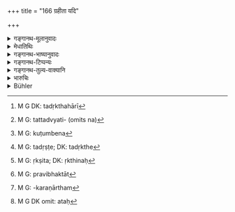 +++
title = "166 ग्रहीता यदि"

+++

<details><summary>गङ्गानथ-मूलानुवादः</summary>

When the borrower is lost, and the expenditure was incurred by the family, the debt is to be paid by the relatives out of their own property, even though these may have been separated.—(166)
</details>

<details><summary>मेधातिथिः</summary>

उक्तं येन गृहीतम् ऋणं तेन प्रतिदातव्यम् । तदभावे पुत्रपौत्रैस् तदभावे तदृक्थग्राहिणा[^४८८] । न तद्व्यतिरेकेनान्यस्य[^४८९] दानं प्राप्तम् इष्यते । अत्रे क्वचिद् विषये तदर्थम् इदम् उच्यते । येन गृहीतं धनं स चेन् **नष्टो** मृतो देशान्तरं गतो वा — **कुटुम्बे**[^४९०]** च कृतो व्ययः** — **दातव्यं बान्ध्वैस् तद्** भ्रातृतत्पुत्रपितृव्यादिभिः **प्रविभक्तैर्** विभक्तधनैर् अपि **स्वतः** स्वध्नाद् इत्य् अर्थः । यावद् भ्रातरः सह वसन्ति तेषां यद् ऋणम् उपजातं तद् गृहमध्याद् एव दीयते । तच्छिष्टे[^४९१] ऽस्य विभागः । यथोक्तम् ।


[^४९१]:
     M G: tadṛṣṭe; DK: tadṛkthe


[^४९०]:
     M G: kuṭumbena


[^४८९]:
     M G: tattadvyati- (omits na)


[^४८८]:
     M G DK: tadṛkthahārī

- पितृव्येणाविभक्तेन भ्रात्रा वा यद् ऋणं कृतम् ।

- मात्रा वा यत् कुटुम्बार्थं दद्युस् तत् सर्वम् ऋक्थतः[^४९२] ॥ इति ।


[^४९२]:
     M G: ṛkṣita; DK: ṛkthinaḥ

अविभक्तानाम् अन्यतमेन यत् कुटुम्बार्थम् ऋणं कृतं तद् भ्रातृपितृव्यतत्पुत्रादयः सर्वे दद्युर् न त्व् अकुटुम्बार्थम् इत्य् अर्थः । अविभक्तग्रहणात् तेषाम् एव तथाविधम् ऋणं संभवेत् प्रायः । न हि प्रविभक्ताः[^४९३] परकीयकुटुम्बभरणार्थम्[^४९४] ऋणं गृह्णन्तो दृश्यन्ते । अतः[^४९५] **प्रविभक्तैर् अपीत्य्** आह ¦ **अपि**शब्दाद् अविभक्तैश् च । यदि कश्चिद् भ्रातॄणां विभक्तानां स्वकुटुम्बभरणम् अकृत्वा प्रवसेद् इतरश् च महासत्वतया तदीयं कुटुम्भं बिभृयात्, तत्र विभकेनापि भ्रात्रा पितृव्येण वा यद् ऋणं कृतं तद् इतरो दद्याद् एव देशान्तरागतः ॥ ८.१६६ ॥


[^४९५]:
     M G DK omit: ataḥ


[^४९४]:
     M G: -karaṇārtham


[^४९३]:
     M G: pravibhaktāt
</details>

<details><summary>गङ्गानथ-भाष्यानुवादः</summary>

It has been declared that the debt is to be repaid by the man by whom it was contracted, and in his absence by his son or grandson, and in the absence of those hitter, by any one who inherits his property; and from this it would seem that no one else was liable in any circumstances. It is in view of this that the author adds the present verse.

If the man who contracted the debt is ‘*lost*’—*i.e*., dead or gone abroad, ‘*and the* *expenditure was incurred by the family*,’—then that debt ‘*is to be paid by bis relatives*’; *i.e*., by his brother or nephew or uncle, *etc*.,—‘*even though these may have been separated*’—*i.e*., had divided their property;—‘*svataḥ*,’ *i.e., out of their own property*.

The debt that has been contracted by one among several brothers 1ms to be repaid out of the common household, specially if there has been no division among them. To this end we have the declaration -¹ The debt that has been contracted by an unseparated uncle or brother, or by the mother, for the sake of the family, all this is to be paid out of the common property, so that from among the undivided members of a family, if any one has contracted a debt for the sake of the family, it should be paid by all other members,—brother, uncle, nephew or cousin; but not so, if the debt contracted was not for the use of the family.’ The term ‘unseparated’ implies that debt for the use of the whole family is generally contracted only by such persons; for people who have become separated are never found to be contracting debts for the maintenance of families other than their own.

‘*Even though these may hare been separated*’;—the term ‘even’ implies that it has to be paid of course by those who are *not separated*. If it so happens that from among separated brothers, one goes abroad, without making any provision for his family, and another, being of a magnanimous temperament, takes upon himself the burden of maintaining his family during his absence—then the absentee should, on his return, repay any debts that his separated brother or uncle may have contracted on behalf of his family.—(166)
</details>

<details><summary>गङ्गानथ-टिप्पन्यः</summary>

This verse is quoted in *Vivādaratnākara* (p. 53), which adds the term
‘*svataḥ*’, which means ‘out of their own property’, and implies that in
a case where even among divided co-sharers, if one has contracted a debt
for the purpose of the maintenance of all co-sharers, and he, for some
reason or other, such as death and so forth, is unable to repay it—then
the debt should be paid by all the other co-sharers.

It is quoted in *Aparārka* (p. 647);—in *Smṛtitattva* (II, p. 178),
which explains ‘*svātaḥ*’ as ‘from his own property;’—in
*Kṛtyakalpataru* (76a);—and in *Vīramitrodaya* (Vyavahāra, 110a), which
says that the explanation given by the ‘Vṛttikāra’ is that ‘when a man
who borrowed the money goes away or dies, and the money was spent by him
for his family, then the debt is to be repaid *even* by such of his
collaterals as may have been living separately from him’,—what to say,
regarding those who might have been living with him. It demurs to this
explanation and quotes the explanation of the ‘Mahābhāṣya’ as that
separated collaterals, like the uncle and so forth, should repay the
debt out of their own property.
</details>

<details><summary>गङ्गानथ-तुल्य-वाक्यानि</summary>

**(verses 8.166-167)  
**

*Yājñavalkya* (2.45, 46).—‘Any debt that may have been contracted for
the benefit of the family, on the death or during the absence of the
master of the house, by such members as have not become divided, shall
be paid by all those who inherit the property. But the woman shall not
pay the debt contracted by her husband or son; nor the father, the debt
contracted by the son,—except when the debt is one that has been
contracted for the benefit of the family.’

*Nārada* (1, 2, 3, 10-18).—‘The father being dead, it is incumbent on
the sons to pay his debt, each according to his share, if they are
divided; if they are not divided, the debt must be discharged by that
son who becomes the manager of the family-estate. That debt which has
been contracted by an undivided paternal uncle, brother, or mother, for
the benefit of the household, must be discharged wholly by the heirs. A
father may not pay the debt of his son; but the son must pay the debt
contracted by his father; excepting those that may have been contracted
from love or anger, or for spirituous liquor, games or bailments. Such
debts of a son as have been contracted by him by his father's orders, or
for the maintenance of the family, or in a precarious situation,—must be
paid by the father. What has been spent for the household by a pupil,
apprentice, slave, woman, menial, or agent, must he paid by the head of
the household. When the debtor is dead, and the expense has been
incurred for the benefit of the family, the debt must he paid by his
relations,—even though they he separated from him in interests. The
father, uncle, or eldest brother, having gone abroad, the son (or nephew
or younger brother) is not bound to pay his debt before the lapse of
twenty years. Every single coparcener is liable for debts contracted by
another coparcener, if they were contracted while the coparceners wore
all alive and undivided. But after their death, the son of one is not
hound to pay the debt of another. The wife need not pay the debt
contracted by her husband, nor one contracted by her son, except if it
had been promised by her, or contracted in common with her husband. A
sonless widow, and one enjoined by her dying husband (to pay his debt),
must pay it. Or it may be paid by one who inherits the estate—liability
for debts going with the right of succession. A debt contracted by the
wife shall never hind the husband, unless it had been contracted at a
time when the husband was in distress. Household expenses are
indispensably necessary.’

*Bṛhaspati* (11. 49-52). The father’s debt, on being proved, must he
paid by the sons as if it were their own; the grand-father’s debts must
be paid by his son’s sons, without interest; but the son of the grandson
need not pay it. When a debt has been incurred for the benefit of the
household, by an uncle, brother, son, wife, slave, pupil or dependant,
it must be paid by the head of the family. Sons shall not be made to pay
a debt incurred by their father for wine, for losses at play, for idle
gifts, for promises made under the influence of love or hate, or for
suretyship; nor the balance of a lino or toll. The liability for debts
devolves on the successor to the estate, when the son is involved in
calamity.’

*Viṣṇu* (6.27-39).—‘If he who contracted the debt should die, or become
a renunciate, or remain abroad for twenty years,—that debt shall be
discharged by his sons or grandsons;—but not by remoter descendants
against their will. He who takes the assets of a man, leaving or not
leaving male issue, must pay the sum due by him; and so mush he who has
the care of the widow left by one who had no assets. A woman shall not
be compelled to pay the debt of her husband or son; nor the husband or
the son, the debt of his wife or mother; nor the father, that of his
son. A debt contracted by parceners shall be paid by any one of them
that may be alive; and so shall the debt of the father be paid by any
one of the brothers, before partition; but after partition, they shall
pay severally, according to their shares of the inheritance. A debt
contracted by the wife of a herdsman, wine-distiller, public-dancer,
washer or hunter shall be discharged by the husband.... The house-holder
must pay that debt which may have been contracted by any person, for the
behoof of the family.’

*Katyāyana* (Vivādaratnakara, pp. 50 and 54).—‘If the father is an
invalid, even though alive,—or if he has been away from the country for
twenty years,—the debts contracted by him should be paid by his sons.
The debt contracted by the family, either during illness, or during a
calamity, or in connection with the daughter’s marriage, or a Śrāddha,
should be paid by the head of the family.’
</details>

<details><summary>भारुचिः</summary>

प्रतीतार्थ एव श्लोकः ॥ ८.१६५ ॥
</details>

<details><summary>Bühler</summary>

166	If the debtor be dead and (the money borrowed) was expended for the family, it must be paid by the relatives out of their own estate even if they are divided.
</details>
